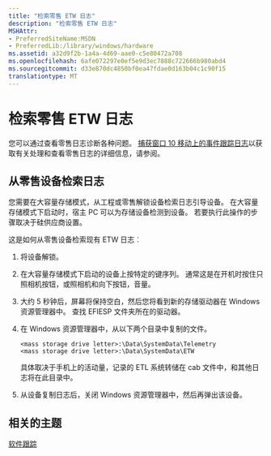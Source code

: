 ```yaml
---
title: "检索零售 ETW 日志"
description: "检索零售 ETW 日志"
MSHAttr:
- PreferredSiteName:MSDN
- PreferredLib:/library/windows/hardware
ms.assetid: a32d9f2b-1a4a-4d69-aae0-c5e80472a708
ms.openlocfilehash: 6afe072297e0ef5e9d3ec7888c722666b980abd4
ms.sourcegitcommit: d33e870dc4850bf0ea47fdae0d163b04c1c90f15
translationtype: MT
---
```

# <a name="retrieve-retail-etw-logs"></a>检索零售 ETW 日志


您可以通过查看零售日志诊断各种问题。 [捕获窗口 10 移动上的事件跟踪日志](capture-event-trace-logs-on-windows-phone.md)以获取有关处理和查看零售日志的详细信息，请参阅。

## <a name="retrieving-logs-from-a-retail-device"></a>从零售设备检索日志


您需要在大容量存储模式，从工程或零售解锁设备检索日志引导设备。 在大容量存储模式下启动时，宿主 PC 可以为存储设备检测到设备。 若要执行此操作的步骤取决于硅供应商设置。

这是如何从零售设备检索现有 ETW 日志︰

1.  将设备解锁。

2.  在大容量存储模式下启动的设备上按特定的键序列。 通常这是在开机时按住只照相机按钮，或照相机和向下按钮，音量。

3.  大约 5 秒钟后，屏幕将保持空白，然后您将看到新的存储驱动器在 Windows 资源管理器中。 查找 EFIESP 文件夹所在的驱动器。

4.  在 Windows 资源管理器中，从以下两个目录中复制的文件。

    ``` syntax
    <mass storage drive letter>:\Data\SystemData\Telemetry
    <mass storage drive letter>:\Data\SystemData\ETW
    ```

    具体取决于手机上的活动量，记录的 ETL 系统转储在 cab 文件中，和其他日志将在此目录中。

5.  从设备复制日志后，关闭 Windows 资源管理器中，然后再弹出该设备。

## <a name="related-topics"></a>相关的主题


[软件跟踪](index.md)

 

 







